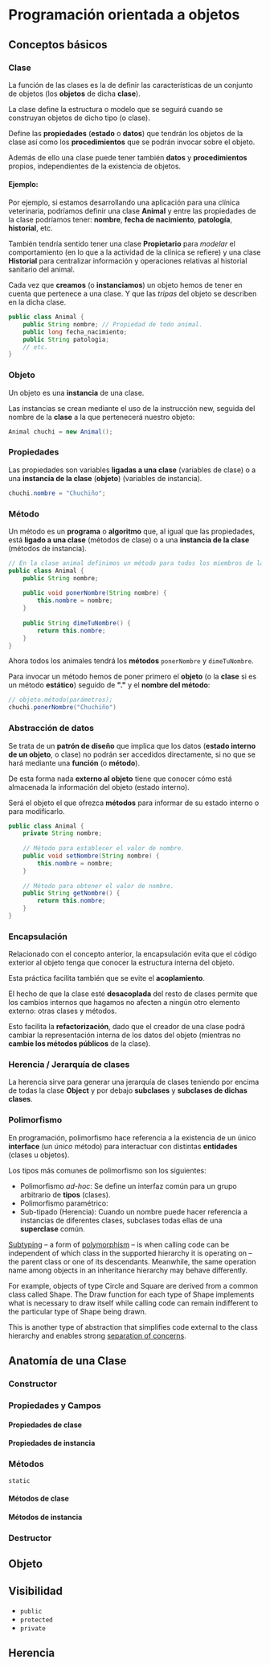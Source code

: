 # Programación orientada a objetos

## Conceptos básicos

### Clase

La función de las clases es la de definir las características de un conjunto de objetos (los **objetos** de dicha **clase**).

La clase define la estructura o modelo que se seguirá cuando se construyan objetos de dicho tipo (o clase).

Define las **propiedades** (**estado** o **datos**) que tendrán los objetos de la clase así como los **procedimientos** que se podrán invocar sobre el objeto.

Además de ello una clase puede tener también **datos** y **procedimientos** propios, independientes de la existencia de objetos.

#### Ejemplo:

Por ejemplo, si estamos desarrollando una aplicación para una clínica veterinaria, podríamos definir una clase **Animal** y entre las propiedades de la clase podríamos tener: **nombre**, **fecha de nacimiento**, **patología**, **historial**, etc.

También tendría sentido tener una clase **Propietario** para *modelar* el comportamiento (en lo que a la actividad de la clínica se refiere) y una clase **Historial** para centralizar información y operaciones relativas al historial sanitario del animal.

Cada vez que **creamos** (o **instanciamos**) un objeto hemos de tener en cuenta que pertenece a una clase. Y que las *tripas* del objeto se describen en la dicha clase.

```java
public class Animal {
    public String nombre; // Propiedad de todo animal.
    public long fecha_nacimiento;
    public String patologia;
    // etc.
}
```

### Objeto

Un objeto es una **instancia** de una clase.

Las instancias se crean mediante el uso de la instrucción new, seguida del nombre de la **clase** a la que pertenecerá nuestro objeto:

```java
Animal chuchi = new Animal();
```



### Propiedades

Las propiedades son variables **ligadas a una clase** (variables de clase) o a una **instancia de la clase** (**objeto**) (variables de instancia).

```java
chuchi.nombre = "Chuchiño";
```

### Método

Un método es un **programa** o **algoritmo** que, al igual que las propiedades, está **ligado a una clase** (métodos de clase) o a una **instancia de la clase** (métodos de instancia).

```java
// En la clase animal definimos un método para todos los miembros de la clase:
public class Animal {
    public String nombre;
    
    public void ponerNombre(String nombre) {
        this.nombre = nombre;
    }
    
    public String dimeTuNombre() {
        return this.nombre;
    }
}
```

Ahora todos los animales tendrá los **métodos** `ponerNombre` y `dimeTuNombre`.

Para invocar un método hemos de poner primero el **objeto** (o la **clase** si es un método **estático**) seguido de **"."** y el **nombre del método**:

```java
// objeto.método(parámetros);
chuchi.ponerNombre("Chuchiño")
```

### Abstracción de datos

Se trata de un **patrón de diseño** que implica que los datos (**estado interno de un objeto**, o clase) no podrán ser accedidos directamente, si no que se hará mediante una **función** (o **método**).

De esta forma nada **externo al objeto** tiene que conocer cómo está almacenada la información del objeto (estado interno).

Será el objeto el que ofrezca **métodos** para informar de su estado interno o para modificarlo.

``` java
public class Animal {
    private String nombre;
    
    // Método para establecer el valor de nombre.
    public void setNombre(String nombre) {
        this.nombre = nombre;
    }
    
    // Método para obtener el valor de nombre.
    public String getNombre() {
        return this.nombre;
    }
}
```

### Encapsulación

Relacionado con el concepto anterior, la encapsulación evita que el código exterior al objeto tenga que conocer la estructura interna del objeto.

Esta práctica facilita también que se evite el **acoplamiento**.

El hecho de que la clase esté **desacoplada** del resto de clases permite que los cambios internos que hagamos no afecten a ningún otro elemento externo: otras clases y métodos.

Esto facilita la **refactorización**, dado que el creador de una clase podrá cambiar la representación interna de los datos del objeto (mientras no **cambie los métodos públicos** de la clase).

### Herencia / Jerarquía de clases

La herencia sirve para generar una jerarquía de clases teniendo por encima de todas la clase **Object** y por debajo **subclases** y **subclases de dichas clases**.

### Polimorfismo

En programación, polimorfismo hace referencia a la existencia de un único **interface** (un *único* método) para interactuar con distintas **entidades** (clases u objetos).

Los tipos más comunes de polimorfismo son los siguientes:

* Polimorfismo *ad-hoc*: Se define un interfaz común para un grupo arbitrario de **tipos** (clases).
* Polimorfismo paramétrico: 
* Sub-tipado (Herencia): Cuando un nombre puede hacer referencia a instancias de diferentes clases, subclases todas ellas de una **superclase** común.

[Subtyping](https://en.wikipedia.org/wiki/Subtyping) – a form of [polymorphism](https://en.wikipedia.org/wiki/Polymorphism_(computer_science)) – is when calling code can be independent of which class in the  supported hierarchy it is operating on – the parent class or one of its  descendants.  Meanwhile, the same operation name among objects in an  inheritance hierarchy may behave differently.

For example, objects of type Circle and Square are derived from a common class called Shape.  The Draw function for each type of Shape  implements what is necessary to draw itself while calling code can  remain indifferent to the particular type of Shape being drawn.

This is another type of abstraction that simplifies code external to the class hierarchy and enables strong [separation of concerns](https://en.wikipedia.org/wiki/Separation_of_concerns).

## Anatomía de una Clase

### Constructor

### Propiedades y Campos

#### Propiedades de clase

#### Propiedades de instancia

### Métodos

`static`

#### Métodos de clase

#### Métodos de instancia

### Destructor

## Objeto

## Visibilidad

* `public`
* `protected`
* `private`

## Herencia